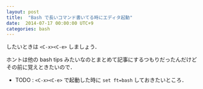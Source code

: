 ```yaml
---
layout: post
title:  "Bash で長いコマンド書いてる時にエディタ起動"
date:  2014-07-17 00:00:00 UTC+9
categories: bash
---
```


したいときは `<C-x><C-e>` しましょう．

ホントは他の bash tips みたいなのとまとめて記事にするつもりだったんだけどその前に覚えときたいので．

* TODO : `<C-x><C-e>` で起動した時に `set ft=bash` しておきたいところ．

